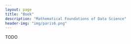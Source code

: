 ```yaml
---
layout: page
title: "Book"
description: "Mathematical Foundations of Data Science"
header-img: "img/paris6.png"
---
```


TODO
